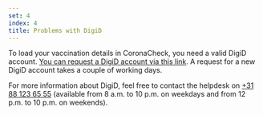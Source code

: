 ```yaml
---
set: 4
index: 4
title: Problems with DigiD
---
```

To load your vaccination details in CoronaCheck, you need a valid DigiD account. <a href="https://www.digid.nl/en/apply-or-activate-digid" rel="noreferrer nofollow" target="_blank">You can request a DigiD  account via this link</a>. A request for a new DigiD account takes a couple of working days. 

For more information about DigiD, feel free to contact the helpdesk on <a href="tel:31881236555">+31 88 123 65 55</a> (available from 8 a.m. to 10 p.m. on weekdays and from 12 p.m. to 10 p.m. on weekends).
